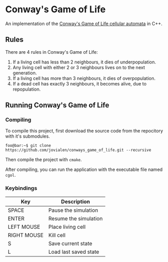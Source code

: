 # Conway's Game of Life

An implementation of the [Conway's Game of Life cellular automata](https://en.wikipedia.org/wiki/Conway's_Game_of_Life) in C++.

## Rules

There are 4 rules in Conway's Game of Life:

1. If a living cell has less than 2 neighbours, it dies of underpopulation.
2. Any living cell with either 2 or 3 neighbours lives on to the next generation.
3. If a living cell has more than 3 neighbours, it dies of overpopulation.
4. If a dead cell has exactly 3 neighbours, it becomes alive, due to repopulation.

## Running Conway's Game of Life

### Compiling

To compile this project, first download the source code from the repocitory with it's submodules.

```console
foo@bar:~$ git clone https://github.com/jovialen/conways_game_of_life.git --recursive
```

Then compile the project with `cmake`.

After compiling, you can run the application with the executable file named `cgol`.

### Keybindings

| Key         | Description           |
| ----------- | --------------------- |
| SPACE       | Pause the simulation  |
| ENTER       | Resume the simulation |
| LEFT MOUSE  | Place living cell     |
| RIGHT MOUSE | Kill cell             |
| S           | Save current state    |
| L           | Load last saved state |
